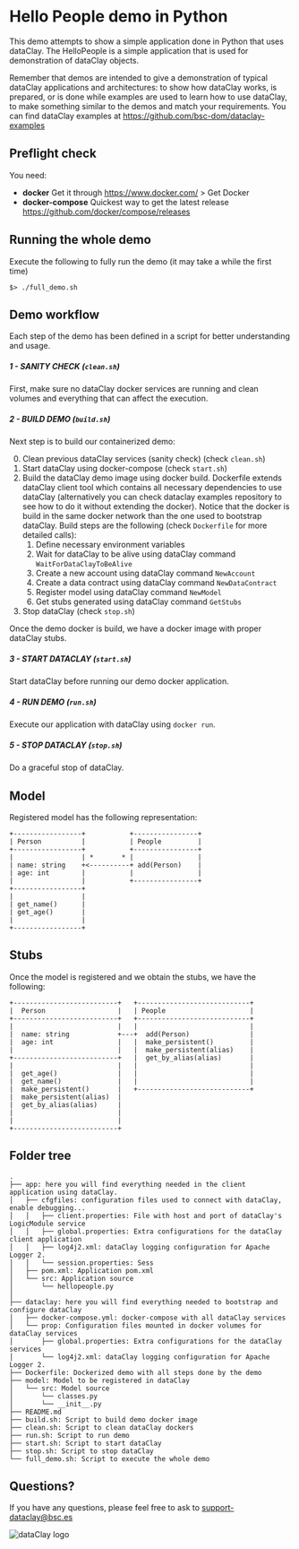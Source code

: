 # Hello People demo in Python

This demo attempts to show a simple application done in Python that uses dataClay.
The HelloPeople is a simple application that is used for demonstration of dataClay objects.

Remember that demos are intended to give a demonstration of typical dataClay applications and architectures: to show how dataClay works, is prepared, or is done while examples are used to learn how to use dataClay, to make something similar to the demos and match your requirements. You can find dataClay examples at https://github.com/bsc-dom/dataclay-examples

## Preflight check

You need:

  - **docker** Get it through https://www.docker.com/ > Get Docker
  - **docker-compose** Quickest way to get the latest release https://github.com/docker/compose/releases
  
## Running the whole demo

Execute the following to fully run the demo (it may take a while the first time) 

``` 
$> ./full_demo.sh
```

## Demo workflow

Each step of the demo has been defined in a script for better understanding and usage.


##### 1 - SANITY CHECK (`clean.sh`)

First, make sure no dataClay docker services are running and clean volumes and everything that can affect the execution.

##### 2 - BUILD DEMO (`build.sh`)

Next step is to build our containerized demo:

0. Clean previous dataClay services (sanity check) (check `clean.sh`)
1. Start dataClay using docker-compose (check `start.sh`)
2. Build the dataClay demo image using docker build. Dockerfile extends dataClay client tool which contains all necessary dependencies to use dataClay (alternatively you can check dataclay examples repository to see how to do it without extending the docker). Notice that the docker is build in the same docker network than the one used to bootstrap dataClay. Build steps are the following (check `Dockerfile` for more detailed calls):
   1. Define necessary environment variables 
   2. Wait for dataClay to be alive using dataClay command `WaitForDataClayToBeAlive`
   3. Create a new account using dataClay command `NewAccount`
   4. Create a data contract using dataClay command `NewDataContract`
   5. Register model using dataClay command `NewModel`
   6. Get stubs generated using dataClay command `GetStubs`
3. Stop dataClay (check `stop.sh`)

Once the demo docker is build, we have a docker image with proper dataClay stubs.
   
##### 3 - START DATACLAY (`start.sh`)

Start dataClay before running our demo docker application. 

##### 4 - RUN DEMO (`run.sh`)

Execute our application with dataClay using `docker run`. 

##### 5 - STOP DATACLAY (`stop.sh`)

Do a graceful stop of dataClay. 

## Model

Registered model has the following representation:

```
+-----------------+           +----------------+
| Person          |           | People         |
+-----------------+           +----------------+
|                 | *       * |                |
| name: string    +<----------+ add(Person)    |
| age: int        |           |                |
|                 |           +----------------+
+-----------------+
|                 |
| get_name()      |
| get_age()       |
|                 |
+-----------------+
```

## Stubs 

Once the model is registered and we obtain the stubs, we have the following: 

```
+--------------------------+   +----------------------------+
|  Person                  |   | People                     |
+--------------------------+   +----------------------------+
|                          |   |                            |
|  name: string            +---+  add(Person)               |
|  age: int                |   |  make_persistent()         |
|                          |   |  make_persistent(alias)    |
+--------------------------+   |  get_by_alias(alias)       |
|                          |   |                            |
|  get_age()               |   |                            |
|  get_name()              |   |                            |
|  make_persistent()       |   +----------------------------+
|  make_persistent(alias)  |
|  get_by_alias(alias)     |
|                          |
|                          |
+--------------------------+

```


## Folder tree 
```
.
├── app: here you will find everything needed in the client application using dataClay. 
│   ├── cfgfiles: configuration files used to connect with dataClay, enable debugging...
│   │   ├── client.properties: File with host and port of dataClay's LogicModule service
│   │   ├── global.properties: Extra configurations for the dataClay client application
│   │   ├── log4j2.xml: dataClay logging configuration for Apache Logger 2. 
│   │   └── session.properties: Sess
│   ├── pom.xml: Application pom.xml
│   └── src: Application source
│       └── hellopeople.py
│   
├── dataclay: here you will find everything needed to bootstrap and configure dataClay 
│   ├── docker-compose.yml: docker-compose with all dataClay services
│   └── prop: Configuration files mounted in docker volumes for dataClay services
│       ├── global.properties: Extra configurations for the dataClay services
│       └── log4j2.xml: dataClay logging configuration for Apache Logger 2. 
├── Dockerfile: Dockerized demo with all steps done by the demo
├── model: Model to be registered in dataClay
│   └── src: Model source
│       └── classes.py
│       └── __init__.py
├── README.md
├── build.sh: Script to build demo docker image
├── clean.sh: Script to clean dataClay dockers
├── run.sh: Script to run demo
├── start.sh: Script to start dataClay
├── stop.sh: Script to stop dataClay
└── full_demo.sh: Script to execute the whole demo
```

## Questions? 

If you have any questions, please feel free to ask to support-dataclay@bsc.es

![dataClay logo](https://www.bsc.es/sites/default/files/public/styles/bscw2_-_simple_crop_style/public/bscw2/content/software-app/logo/logo_dataclay_web_bsc.jpg)
